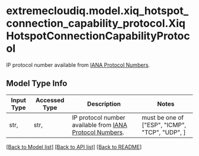 # extremecloudiq.model.xiq_hotspot_connection_capability_protocol.XiqHotspotConnectionCapabilityProtocol

IP protocol number available from [IANA Protocol Numbers](https://www.iana.org/assignments/protocol-numbers/protocol-numbers.xhtml).

## Model Type Info
Input Type | Accessed Type | Description | Notes
------------ | ------------- | ------------- | -------------
str,  | str,  | IP protocol number available from [IANA Protocol Numbers](https://www.iana.org/assignments/protocol-numbers/protocol-numbers.xhtml). | must be one of ["ESP", "ICMP", "TCP", "UDP", ] 

[[Back to Model list]](../../README.md#documentation-for-models) [[Back to API list]](../../README.md#documentation-for-api-endpoints) [[Back to README]](../../README.md)

